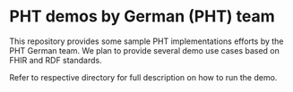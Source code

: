 # PHT demos by German (PHT) team 
This repository provides some sample PHT implementations efforts by the PHT German team. We plan to provide several demo use cases based on FHIR and RDF standards. 

Refer to respective directory for full description on how to run the demo. 

